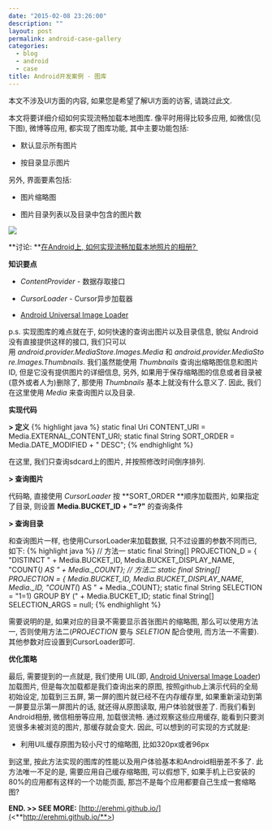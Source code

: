 ```yaml
---
date: "2015-02-08 23:26:00"
description: ""
layout: post
permalink: android-case-gallery
categories:
  - blog
  - android
  - case
title: Android开发案例 - 图库
---
```


本文不涉及UI方面的内容, 如果您是希望了解UI方面的访客, 请跳过此文. 

本文将要详细介绍如何实现流畅加载本地图库. 像平时用得比较多应用, 如微信(见下图), 微博等应用, 都实现了图库功能, 其中主要功能包括:

-   默认显示所有图片

-   按目录显示图片

另外, 界面要素包括:

-   图片缩略图

-   图片目录列表以及目录中包含的图片数

![](<http://erehmi.github.io/assets/image/wechat-gallery.png>)

**讨论: **[在Android上,
如何实现流畅加载本地照片的相册? ](<http://segmentfault.com/q/1010000002542272/a-1020000002543547>)


**知识要点**

-   *ContentProvider* - 数据存取接口

-   *CursorLoader* - Cursor异步加载器

-   [Android Universal Image Loader](<https://github.com/nostra13/Android-Universal-Image-Loader>)

p.s. 实现图库的难点就在于, 如何快速的查询出图片以及目录信息, 貌似 Android 没有直接提供这样的接口, 我们只可以用 *android.provider.MediaStore.Images.Media* 和 *android.provider.MediaStore.Images.Thumbnails*. 我们虽然能使用 *Thumbnails* 查询出缩略图信息和图片ID, 但是它没有提供图片的详细信息, 另外, 如果用于保存缩略图的信息或者目录被(意外或者人为)删除了, 那使用 *Thumbnails* 基本上就没有什么意义了. 因此, 我们在这里使用 *Media* 来查询图片以及目录. 


**实现代码**

**\> 定义**
{% highlight java %}
static final Uri CONTENT_URI = Media.EXTERNAL_CONTENT_URI;
static final String SORT_ORDER = Media.DATE_MODIFIED + " DESC";
{% endhighlight %}

在这里, 我们只查询sdcard上的图片, 并按照修改时间倒序排列.

**\> 查询图片**

代码略, 直接使用 *CursorLoader* 按 **SORT\_ORDER **顺序加载图片,
如果指定了目录, 则设置 **Media.BUCKET\_ID + "=?"** 的查询条件

**\> 查询目录**

和查询图片一样, 也使用CursorLoader来加载数据, 只不过设置的参数不同而已,
如下:
{% highlight java %}
// 方法一
static final String[] PROJECTION_D = {
                            "DISTINCT " + Media.BUCKET_ID, 
                            Media.BUCKET_DISPLAY_NAME,
                            "COUNT(*) AS " + Media._COUNT};
// 方法二
static final String[] PROJECTION = {
                            Media.BUCKET_ID,
                            Media.BUCKET_DISPLAY_NAME,
                            Media._ID,
                            "COUNT(*) AS " + Media._COUNT};
static final String SELECTION = "1=1) GROUP BY (" + Media.BUCKET_ID;
static final String[] SELECTION_ARGS = null;
{% endhighlight %}

需要说明的是, 如果对应的目录不需要显示首张图片的缩略图, 那么可以使用方法一,
否则使用方法二(*PROJECTION* 要与 *SELETION* 配合使用, 而方法一不需要).
其他参数对应设置到CursorLoader即可.


**优化策略**

最后, 需要提到的一点就是, 我们使用 UIL(即, [Android Universal Image
Loader](<https://github.com/nostra13/Android-Universal-Image-Loader>)) 加载图片,
但是每次加载都是我们查询出来的原图, 按照github上演示代码的全局初始设定,
加载到三五屏, 第一屏的图片就已经不在内存缓存里,
如果重新滚动到第一屏要显示第一屏图片的话, 就还得从原图读取, 用户体验就很差了.
而我们看到Android相册, 微信相册等应用, 加载很流畅. 通过观察这些应用缓存,
能看到只要浏览很多未被浏览的图片, 那缓存就会变大. 因此,
可以想到的可实现的方式就是:

-   利用UIL缓存原图为较小尺寸的缩略图, 比如320px或者96px


到这里, 按此方法实现的图库的性能以及用户体验基本和Android相册差不多了.
此方法唯一不足的是, 需要应用自己缓存缩略图, 可以假想下,
如果手机上已安装的80%的应用都有这样的一个功能页面,
那岂不是每个应用都要自己生成一套缩略图? 


**END. \>\> SEE MORE:**
[http://erehmi.github.io/](<**http://erehmi.github.io/**>)
